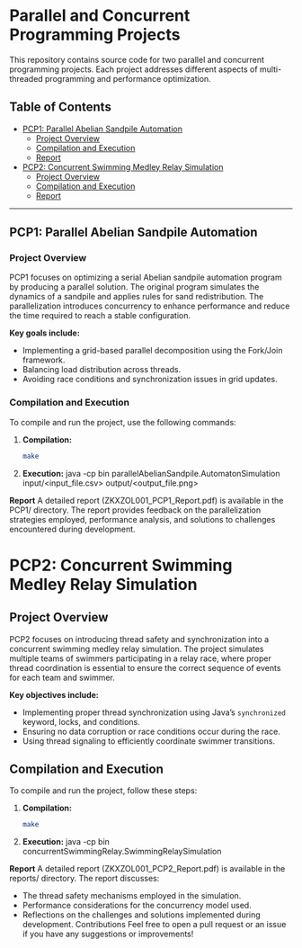 # Parallel and Concurrent Programming Projects

This repository contains source code for two parallel and concurrent programming projects. Each project addresses different aspects of multi-threaded programming and performance optimization.

## Table of Contents
- [PCP1: Parallel Abelian Sandpile Automation](#pcp1-parallel-abelian-sandpile-automation)
  - [Project Overview](#project-overview)
  - [Compilation and Execution](#compilation-and-execution)
  - [Report](#report)
- [PCP2: Concurrent Swimming Medley Relay Simulation](#pcp2-concurrent-swimming-medley-relay-simulation)
  - [Project Overview](#project-overview-1)
  - [Compilation and Execution](#compilation-and-execution-1)
  - [Report](#report-1)

---

## PCP1: Parallel Abelian Sandpile Automation

### Project Overview
PCP1 focuses on optimizing a serial Abelian sandpile automation program by producing a parallel solution. The original program simulates the dynamics of a sandpile and applies rules for sand redistribution. The parallelization introduces concurrency to enhance performance and reduce the time required to reach a stable configuration.

**Key goals include:**
- Implementing a grid-based parallel decomposition using the Fork/Join framework.
- Balancing load distribution across threads.
- Avoiding race conditions and synchronization issues in grid updates.

### Compilation and Execution
To compile and run the project, use the following commands:

1. **Compilation:**
   ```bash
   make
2. **Execution:**
   java -cp bin parallelAbelianSandpile.AutomatonSimulation input/<input_file.csv> output/<output_file.png>

**Report**
A detailed report (ZKXZOL001_PCP1_Report.pdf) is available in the PCP1/ directory. The report provides feedback on the parallelization strategies employed, performance analysis, and solutions to challenges encountered during development.





# PCP2: Concurrent Swimming Medley Relay Simulation

## Project Overview
PCP2 focuses on introducing thread safety and synchronization into a concurrent swimming medley relay simulation. The project simulates multiple teams of swimmers participating in a relay race, where proper thread coordination is essential to ensure the correct sequence of events for each team and swimmer.

**Key objectives include:**
- Implementing proper thread synchronization using Java’s `synchronized` keyword, locks, and conditions.
- Ensuring no data corruption or race conditions occur during the race.
- Using thread signaling to efficiently coordinate swimmer transitions.

## Compilation and Execution
To compile and run the project, follow these steps:

1. **Compilation:**
   ```bash
   make

2. **Execution:**
   java -cp bin concurrentSwimmingRelay.SwimmingRelaySimulation


**Report**
A detailed report (ZKXZOL001_PCP2_Report.pdf) is available in the reports/ directory. The report discusses:

- The thread safety mechanisms employed in the simulation.
- Performance considerations for the concurrency model used.
- Reflections on the challenges and solutions implemented during development.
Contributions
Feel free to open a pull request or an issue if you have any suggestions or improvements!













